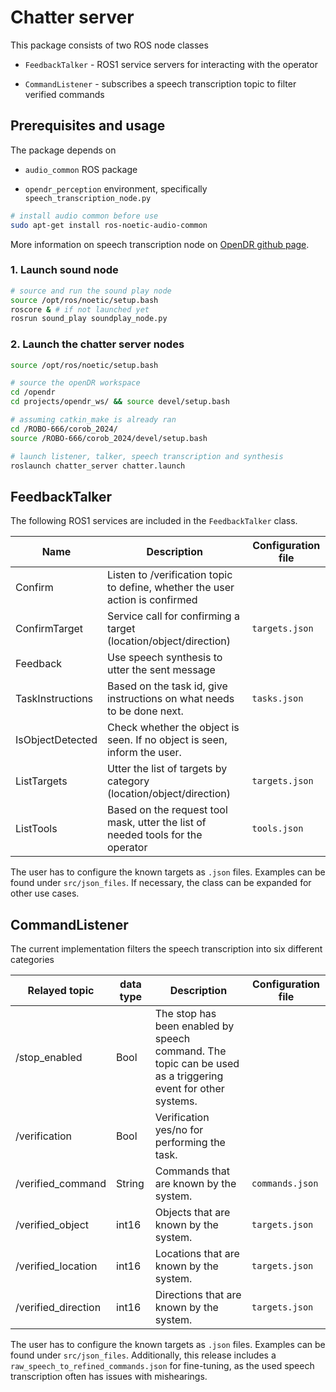 # Chatter server

This package consists of two ROS node classes

- `FeedbackTalker`  - ROS1 service servers for interacting with the operator 

- `CommandListener` - subscribes a speech transcription topic to filter verified commands 

## Prerequisites and usage

The package depends on

- `audio_common` ROS package

- `opendr_perception` environment, specifically `speech_transcription_node.py`

```bash
# install audio common before use 
sudo apt-get install ros-noetic-audio-common
```

More information on speech transcription node on [OpenDR github page](https://github.com/opendr-eu/opendr/tree/master/projects/opendr_ws/src/opendr_perception). 

### 1. Launch sound node

```bash
# source and run the sound play node   
source /opt/ros/noetic/setup.bash
roscore & # if not launched yet  
rosrun sound_play soundplay_node.py 
```

### 2. Launch the chatter server nodes

```bash
source /opt/ros/noetic/setup.bash 

# source the openDR workspace 
cd /opendr
cd projects/opendr_ws/ && source devel/setup.bash 

# assuming catkin_make is already ran 
cd /ROBO-666/corob_2024/
source /ROBO-666/corob_2024/devel/setup.bash 

# launch listener, talker, speech transcription and synthesis 
roslaunch chatter_server chatter.launch 
```

## FeedbackTalker

The following ROS1 services are included in the `FeedbackTalker` class.  

| Name             | Description                                                                     | Configuration file |
| ---------------- | ------------------------------------------------------------------------------- | ------------------ |
| Confirm          | Listen to /verification topic to define, whether the user action is confirmed   |                    |
| ConfirmTarget    | Service call for confirming a target (location/object/direction)                | `targets.json`     |
| Feedback         | Use speech synthesis to utter the sent message                                  |                    |
| TaskInstructions | Based on the task id, give instructions on what needs to be done next.          | `tasks.json`       |
| IsObjectDetected | Check whether the object is seen. If no object is seen, inform the user.        |                    |
| ListTargets      | Utter the list of targets by category (location/object/direction)               | `targets.json`     |
| ListTools        | Based on the request tool mask, utter the list of needed tools for the operator | `tools.json`       |

The user has to configure the known targets as `.json` files. Examples can be found under `src/json_files`. If necessary, the class can be expanded for other use cases. 



## CommandListener

The current implementation filters the speech transcription into six different categories

| Relayed topic       | data type | Description                                                                                                 | Configuration file |
| ------------------- | --------- | ----------------------------------------------------------------------------------------------------------- | ------------------ |
| /stop_enabled       | Bool      | The stop has been enabled by speech command. The topic can be used as a triggering event for other systems. |                    |
| /verification       | Bool      | Verification yes/no for performing the task.                                                                |                    |
| /verified_command   | String    | Commands that are known by the system.                                                                      | `commands.json`    |
| /verified_object    | int16     | Objects that are known by the system.                                                                       | `targets.json`     |
| /verified_location  | int16     | Locations that are known by the system.                                                                     | `targets.json`     |
| /verified_direction | int16     | Directions that are known by the system.                                                                    | `targets.json`     |

The user has to configure the known targets as `.json` files. Examples can be found under `src/json_files`. Additionally, this release includes a `raw_speech_to_refined_commands.json` for fine-tuning, as the used speech transcription often has issues with mishearings. 








